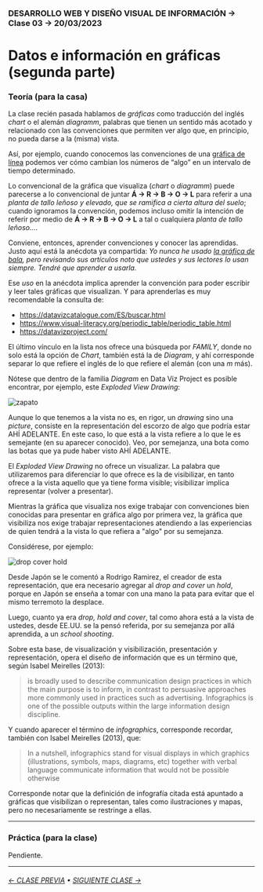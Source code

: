 ### DESARROLLO WEB Y DISEÑO VISUAL DE INFORMACIÓN → Clase 03 → 20/03/2023

# Datos e información en gráficas (segunda parte)

### Teoría (para la casa)

La clase recién pasada hablamos de *gráficas* como traducción del inglés *chart* o el alemán *diagramm*, palabras que tienen un sentido más acotado y relacionado con las convenciones que permiten ver algo que, en principio, no pueda darse a la (misma) vista.

Así, por ejemplo, cuando conocemos las convenciones de una [gráfica de línea](https://datavizcatalogue.com/ES/metodos/grafica_de_linea.html) podemos ver cómo cambian los números de “algo” en un intervalo de tiempo determinado. 

Lo convencional de la gráfica que visualiza (*chart* o *diagramm*) puede parecerse a lo convencional de juntar **Á → R → B → O → L** para referir a una *planta de tallo leñoso y elevado, que se ramifica a cierta altura del suelo*; cuando ignoramos la convención, podemos incluso omitir la intención de referir por medio de **Á → R → B → O → L** a tal o cualquiera *planta de tallo leñoso…*. 

Conviene, entonces, aprender convenciones y conocer las aprendidas. Justo aquí está la anécdota ya compartida: *Yo nunca he usado [la gráfica de bala](https://datavizcatalogue.com/ES/metodos/grafico_de_bala.html), pero revisando sus artículos noto que ustedes y sus lectores lo usan siempre. Tendré que aprender a usarla.*

Ese *uso* en la anécdota implica aprender la convención para poder escribir y leer tales gráficas que visualizan. Y para aprenderlas es muy recomendable la consulta de:

- https://datavizcatalogue.com/ES/buscar.html
- https://www.visual-literacy.org/periodic_table/periodic_table.html
- https://datavizproject.com/

El último vínculo en la lista nos ofrece una búsqueda por *FAMILY*, donde no solo está la opción de *Chart*, también está la de *Diagram*, y ahí corresponde separar lo que refiere el inglés de lo que refiere el alemán (con una *m* más). 

Nótese que dentro de la familia *Diagram* en Data Viz Project es posible encontrar, por ejemplo, este *Exploded View Drawing*:

![zapato](https://github.com/profesorfaco/dno097-2024/assets/7999767/68197b54-95fc-4f0f-b8fe-35cd81f6693d)

Aunque lo que tenemos a la vista no es, en rigor, un *drawing* sino una *picture*, consiste en la representación del escorzo de algo que podría estar AHÍ ADELANTE. En este caso, lo que está a la vista refiere a lo que le es semejante (en su aparecer conocido). Veo, por semejanza, una bota como las botas que ya pude haber visto AHÍ ADELANTE.

El *Exploded View Drawing* no ofrece un visualizar. La palabra que utilizaremos para diferenciar lo que ofrece es la de visibilizar, en tanto ofrece a la vista aquello que ya tiene forma visible; visibilizar implica representar (volver a presentar).

Mientras la gráfica que visualiza nos exige trabajar con convenciones bien conocidas para presentar en gráfica algo por primera vez, la gráfica que visibiliza nos exige trabajar representaciones atendiendo a las experiencias de quien tendrá a la vista lo que refiera a "algo" por su semejanza.

Considérese, por ejemplo:

![drop cover hold](https://github.com/profesorfaco/dno097-2024/assets/7999767/2ed308f3-1c63-4b4e-b87b-c3216b24aba7)

Desde Japón se le comentó a Rodrigo Ramirez, el creador de esta representación, que era necesario agregar al *drop and cover* un *hold*, porque en Japón se enseña a tomar con una mano la pata para evitar que el mismo terremoto la desplace. 

Luego, cuanto ya era *drop, hold and cover*, tal como ahora está a la vista de ustedes, desde EE.UU. se la pensó referida, por su semejanza por allá aprendida, a un *school shooting*.

Sobre esta base, de visualización y visibilización, presentación y representación, opera el diseño de información que es un término que, según Isabel Meirelles (2013):

> is broadly used to describe communication design practices in which the main purpose is to inform, in contrast to persuasive approaches more commonly used in practices such as advertising. Infographics is one of the possible outputs within the large information design discipline.

Y cuando aparecer el término de *infographics*, corresponde recordar, también con Isabel Meirelles (2013), que: 

> In a nutshell, infographics stand for visual displays in which graphics (illustrations, symbols, maps, diagrams, etc) together with verbal language communicate information that would not be possible otherwise

Corresponde notar que la definición de infografía citada está apuntado a gráficas que visibilizan o representan, tales como ilustraciones y mapas, pero no necesariamente se restringe a ellas.

- - - - - - - - - - - - - - 

### Práctica (para la clase)

Pendiente.

- - - - - - - 

###### [← CLASE PREVIA](https://github.com/profesorfaco/dno097-2024/tree/main/clase-02) • [SIGUIENTE CLASE →](https://github.com/profesorfaco/dno097-2024/tree/main/clase-04)
